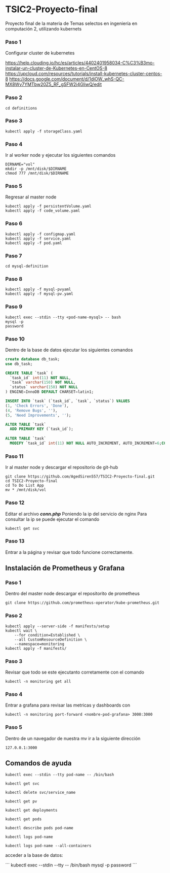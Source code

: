 # TSIC2-Proyecto-final
Proyecto final de la materia de Temas selectos en ingeniería en computación 2, utilizando kubernets

### Paso 1

Configurar cluster de kubernetes

https://help.clouding.io/hc/es/articles/4402401958034-C%C3%B3mo-instalar-un-cluster-de-Kubernetes-en-CentOS-8
https://upcloud.com/resources/tutorials/install-kubernetes-cluster-centos-8
https://docs.google.com/document/d/1diOW_whS-QC-MX8Wv7YMTbw20Z5_RF_gSFW2i4GliwQ/edit

### Paso 2
```console
cd definitions
```

### Paso 3
```console
kubectl apply -f storageClass.yaml
```

### Paso 4
Ir al worker node y ejecutar los siguientes comandos
```console
DIRNAME="vol"
mkdir -p /mnt/disk/$DIRNAME
chmod 777 /mnt/disk/$DIRNAME
```

### Paso 5
Regresar al master node
```console
kubectl apply -f persistentVolume.yaml
kubectl apply -f code_volume.yaml
```

### Paso 6
```console
kubectl apply -f configmap.yaml
kubectl apply -f service.yaml
kubectl apply -f pod.yaml
```

### Paso 7
```console
cd mysql-definition
```

### Paso 8
```console
kubectl apply -f mysql-pvyaml
kubectl apply -f mysql-pv.yaml
```

### Paso 9
```console
kubectl exec --stdin --tty <pod-name-mysql> -- bash
mysql -p
password
```

### Paso 10
Dentro de la base de datos ejecutar los siguientes comandos
```sql
create database db_task;
use db_task;

CREATE TABLE `task` (
  `task_id` int(11) NOT NULL,
  `task` varchar(150) NOT NULL,
  `status` varchar(150) NOT NULL
) ENGINE=InnoDB DEFAULT CHARSET=latin1;

INSERT INTO `task` (`task_id`, `task`, `status`) VALUES
(1, 'Check Errors', 'Done'),
(4, 'Remove Bugs', ''),
(5, 'Need Improvements', '');

ALTER TABLE `task`
  ADD PRIMARY KEY (`task_id`);
  
ALTER TABLE `task`
  MODIFY `task_id` int(11) NOT NULL AUTO_INCREMENT, AUTO_INCREMENT=6;COMMIT;
```


### Paso 11
Ir al master node y descargar el repositorio de git-hub
```console
git clone https://github.com/AgedSiren557/TSIC2-Proyecto-final.git
cd TSIC2-Proyecto-final
cd To Do List App
mv * /mnt/disk/vol
```

### Paso 12
Editar el archivo ***conn.php***
Poniendo la ip del servicio de nginx
Para consultar la ip se puede ejecutar el comando
```console
kubectl get svc
```

### Paso 13
Entrar a la página y revisar que todo funcione correctamente.

## Instalación de Prometheus y Grafana

### Paso 1
Dentro del master node descargar el repositorito de prometheus
```console
git clone https://github.com/prometheus-operator/kube-prometheus.git
```

### Paso 2
```console
kubectl apply --server-side -f manifests/setup
kubectl wait \
	--for condition=Established \
	--all CustomResourceDefinition \
	--namespace=monitoring
kubectl apply -f manifests/
```

### Paso 3
Revisar que todo se este ejecutanto corretamente con el comando
```console
kubectl -n monitoring get all
```

### Paso 4
Entrar a grafana para revisar las metricas y dashboards con
```console
kubectl -n monitoring port-forward <nombre-pod-grafana> 3000:3000
```

### Paso 5
Dentro de un navegador de nuestra mv ir a la siguiente dirección
```console
127.0.0.1:3000
```

## Comandos de ayuda

```console
kubectl exec --stdin --tty pod-name -- /bin/bash
```


```console
kubectl get svc
```

```console
kubectl delete svc/service_name
```

```console
kubectl get pv
```

```console
kubectl get deployments
```

```console
kubectl get pods
```

```console
kubectl describe pods pod-name
```

```console
kubectl logs pod-name
```

```console
kubectl logs pod-name --all-containers
```

acceder a la base de datos:

´´´
kubectl exec --stdin --tty <pod-name> -- /bin/bash
mysql -p
password
´´´
